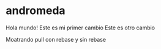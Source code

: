# andromeda
Hola mundo! Este es mi primer cambio
Este es otro cambio

Moatrando pull con rebase y sin rebase
